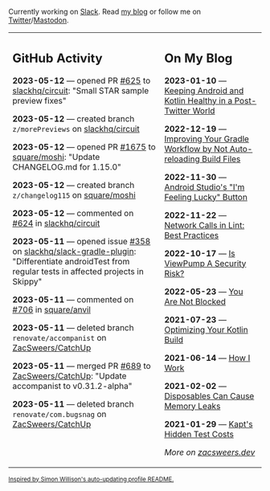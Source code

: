 Currently working on [Slack](https://slack.com/). Read [my blog](https://zacsweers.dev/) or follow me on [Twitter](https://twitter.com/ZacSweers)/[Mastodon](https://hachyderm.io/@ZacSweers).

<table><tr><td valign="top" width="60%">

## GitHub Activity
<!-- githubActivity starts -->
**2023-05-12** — opened PR [#625](https://github.com/slackhq/circuit/pull/625) to [slackhq/circuit](https://github.com/slackhq/circuit): "Small STAR sample preview fixes"

**2023-05-12** — created branch `z/morePreviews` on [slackhq/circuit](https://github.com/slackhq/circuit)

**2023-05-12** — opened PR [#1675](https://github.com/square/moshi/pull/1675) to [square/moshi](https://github.com/square/moshi): "Update CHANGELOG.md for 1.15.0"

**2023-05-12** — created branch `z/changelog115` on [square/moshi](https://github.com/square/moshi)

**2023-05-12** — commented on [#624](https://github.com/slackhq/circuit/pull/624#issuecomment-1545998893) in [slackhq/circuit](https://github.com/slackhq/circuit)

**2023-05-11** — opened issue [#358](https://github.com/slackhq/slack-gradle-plugin/issues/358) on [slackhq/slack-gradle-plugin](https://github.com/slackhq/slack-gradle-plugin): "Differentiate androidTest from regular tests in affected projects in Skippy"

**2023-05-11** — commented on [#706](https://github.com/square/anvil/issues/706#issuecomment-1544622417) in [square/anvil](https://github.com/square/anvil)

**2023-05-11** — deleted branch `renovate/accompanist` on [ZacSweers/CatchUp](https://github.com/ZacSweers/CatchUp)

**2023-05-11** — merged PR [#689](https://github.com/ZacSweers/CatchUp/pull/689) to [ZacSweers/CatchUp](https://github.com/ZacSweers/CatchUp): "Update accompanist to v0.31.2-alpha"

**2023-05-11** — deleted branch `renovate/com.bugsnag` on [ZacSweers/CatchUp](https://github.com/ZacSweers/CatchUp)
<!-- githubActivity ends -->
</td><td valign="top" width="40%">

## On My Blog
<!-- blog starts -->
**2023-01-10** — [Keeping Android and Kotlin Healthy in a Post-Twitter World](https://www.zacsweers.dev/keeping-android-healthy/)

**2022-12-19** — [Improving Your Gradle Workflow by Not Auto-reloading Build Files](https://www.zacsweers.dev/improving-your-workflow-by-not-auto-reloading-build-files/)

**2022-11-30** — [Android Studio's "I'm Feeling Lucky" Button](https://www.zacsweers.dev/android-studios-im-feeling-lucky-button/)

**2022-11-22** — [Network Calls in Lint: Best Practices](https://www.zacsweers.dev/network-calls-in-lint-best-practices/)

**2022-10-17** — [Is ViewPump A Security Risk?](https://www.zacsweers.dev/is-viewpump-a-security-risk/)

**2022-05-23** — [You Are Not Blocked](https://www.zacsweers.dev/you-are-not-blocked/)

**2021-07-23** — [Optimizing Your Kotlin Build](https://www.zacsweers.dev/optimizing-your-kotlin-build/)

**2021-06-14** — [How I Work](https://www.zacsweers.dev/how-i-work/)

**2021-02-02** — [Disposables Can Cause Memory Leaks](https://www.zacsweers.dev/disposables-can-cause-memory-leaks/)

**2021-01-29** — [Kapt's Hidden Test Costs](https://www.zacsweers.dev/kapts-hidden-test-costs/)
<!-- blog ends -->
_More on [zacsweers.dev](https://zacsweers.dev/)_
</td></tr></table>

<sub><a href="https://simonwillison.net/2020/Jul/10/self-updating-profile-readme/">Inspired by Simon Willison's auto-updating profile README.</a></sub>